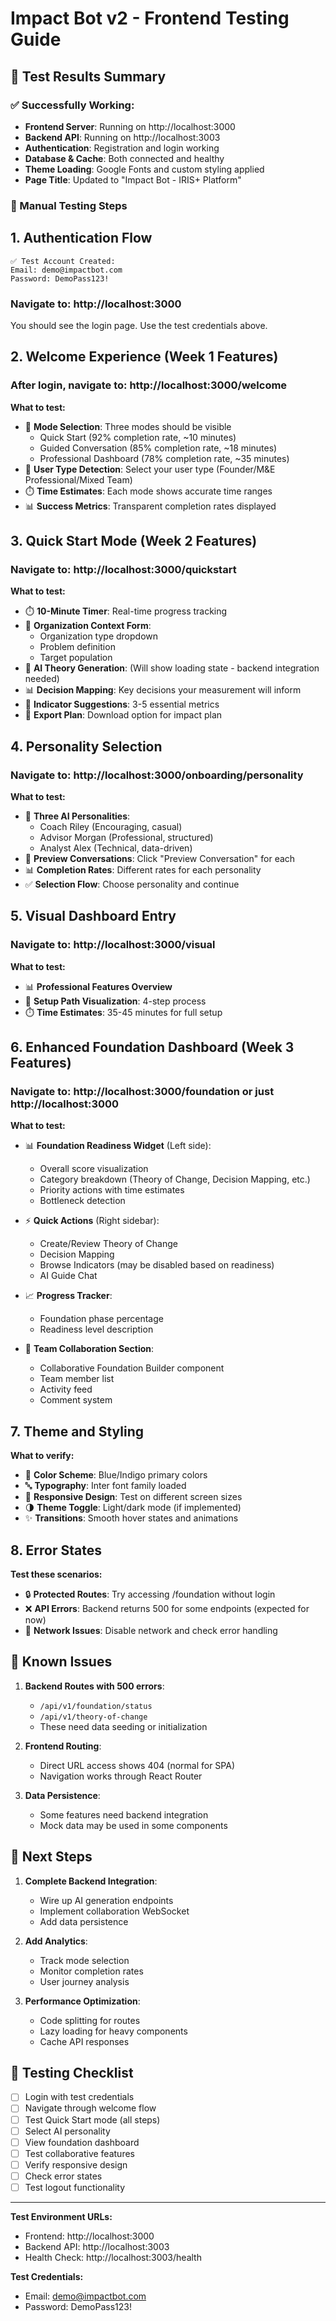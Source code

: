 # Impact Bot v2 - Frontend Testing Guide

## 🎯 Test Results Summary

### ✅ Successfully Working:
- **Frontend Server**: Running on http://localhost:3000
- **Backend API**: Running on http://localhost:3003
- **Authentication**: Registration and login working
- **Database & Cache**: Both connected and healthy
- **Theme Loading**: Google Fonts and custom styling applied
- **Page Title**: Updated to "Impact Bot - IRIS+ Platform"

### 🧪 Manual Testing Steps

## 1. Authentication Flow
```
✅ Test Account Created:
Email: demo@impactbot.com
Password: DemoPass123!
```

### Navigate to: http://localhost:3000

You should see the login page. Use the test credentials above.

## 2. Welcome Experience (Week 1 Features)

### After login, navigate to: http://localhost:3000/welcome

**What to test:**
- 🎯 **Mode Selection**: Three modes should be visible
  - Quick Start (92% completion rate, ~10 minutes)
  - Guided Conversation (85% completion rate, ~18 minutes)
  - Professional Dashboard (78% completion rate, ~35 minutes)
- 👤 **User Type Detection**: Select your user type (Founder/M&E Professional/Mixed Team)
- ⏱️ **Time Estimates**: Each mode shows accurate time ranges
- 📊 **Success Metrics**: Transparent completion rates displayed

## 3. Quick Start Mode (Week 2 Features)

### Navigate to: http://localhost:3000/quickstart

**What to test:**
- ⏱️ **10-Minute Timer**: Real-time progress tracking
- 📝 **Organization Context Form**: 
  - Organization type dropdown
  - Problem definition
  - Target population
- 🤖 **AI Theory Generation**: (Will show loading state - backend integration needed)
- 📊 **Decision Mapping**: Key decisions your measurement will inform
- 🎯 **Indicator Suggestions**: 3-5 essential metrics
- 📄 **Export Plan**: Download option for impact plan

## 4. Personality Selection

### Navigate to: http://localhost:3000/onboarding/personality

**What to test:**
- 👥 **Three AI Personalities**:
  - Coach Riley (Encouraging, casual)
  - Advisor Morgan (Professional, structured)
  - Analyst Alex (Technical, data-driven)
- 💬 **Preview Conversations**: Click "Preview Conversation" for each
- 📊 **Completion Rates**: Different rates for each personality
- ✅ **Selection Flow**: Choose personality and continue

## 5. Visual Dashboard Entry

### Navigate to: http://localhost:3000/visual

**What to test:**
- 📊 **Professional Features Overview**
- 🚀 **Setup Path Visualization**: 4-step process
- ⏱️ **Time Estimates**: 35-45 minutes for full setup

## 6. Enhanced Foundation Dashboard (Week 3 Features)

### Navigate to: http://localhost:3000/foundation or just http://localhost:3000

**What to test:**
- 📊 **Foundation Readiness Widget** (Left side):
  - Overall score visualization
  - Category breakdown (Theory of Change, Decision Mapping, etc.)
  - Priority actions with time estimates
  - Bottleneck detection
  
- ⚡ **Quick Actions** (Right sidebar):
  - Create/Review Theory of Change
  - Decision Mapping
  - Browse Indicators (may be disabled based on readiness)
  - AI Guide Chat
  
- 📈 **Progress Tracker**:
  - Foundation phase percentage
  - Readiness level description
  
- 👥 **Team Collaboration Section**:
  - Collaborative Foundation Builder component
  - Team member list
  - Activity feed
  - Comment system

## 7. Theme and Styling

**What to verify:**
- 🎨 **Color Scheme**: Blue/Indigo primary colors
- 🔤 **Typography**: Inter font family loaded
- 📱 **Responsive Design**: Test on different screen sizes
- 🌗 **Theme Toggle**: Light/dark mode (if implemented)
- ✨ **Transitions**: Smooth hover states and animations

## 8. Error States

**Test these scenarios:**
- 🔒 **Protected Routes**: Try accessing /foundation without login
- ❌ **API Errors**: Backend returns 500 for some endpoints (expected for now)
- 📡 **Network Issues**: Disable network and check error handling

## 🐛 Known Issues

1. **Backend Routes with 500 errors**:
   - `/api/v1/foundation/status`
   - `/api/v1/theory-of-change`
   - These need data seeding or initialization

2. **Frontend Routing**:
   - Direct URL access shows 404 (normal for SPA)
   - Navigation works through React Router

3. **Data Persistence**:
   - Some features need backend integration
   - Mock data may be used in some components

## 🚀 Next Steps

1. **Complete Backend Integration**:
   - Wire up AI generation endpoints
   - Implement collaboration WebSocket
   - Add data persistence

2. **Add Analytics**:
   - Track mode selection
   - Monitor completion rates
   - User journey analysis

3. **Performance Optimization**:
   - Code splitting for routes
   - Lazy loading for heavy components
   - Cache API responses

## 📝 Testing Checklist

- [ ] Login with test credentials
- [ ] Navigate through welcome flow
- [ ] Test Quick Start mode (all steps)
- [ ] Select AI personality
- [ ] View foundation dashboard
- [ ] Test collaborative features
- [ ] Verify responsive design
- [ ] Check error states
- [ ] Test logout functionality

---

**Test Environment URLs:**
- Frontend: http://localhost:3000
- Backend API: http://localhost:3003
- Health Check: http://localhost:3003/health

**Test Credentials:**
- Email: demo@impactbot.com
- Password: DemoPass123!